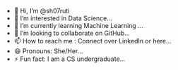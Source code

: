 - 👋 Hi, I’m @sh07ruti
- 👀 I’m interested in Data Science...
- 🌱 I’m currently learning Machine Learning ...
- 💞️ I’m looking to collaborate on GitHub...
- 📫 How to reach me : Connect over LinkedIn or here...
- 😄 Pronouns: She/Her...
- ⚡ Fun fact: I am a CS undergraduate...

<!---
sh07ruti/sh07ruti is a ✨ special ✨ repository because its `README.md` (this file) appears on your GitHub profile.
You can click the Preview link to take a look at your changes.
--->

